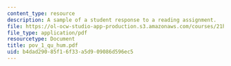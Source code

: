 ```yaml
---
content_type: resource
description: A sample of a student response to a reading assignment.
file: https://ol-ocw-studio-app-production.s3.amazonaws.com/courses/21h-931-seminar-in-historical-methods-spring-2004/b4dad29085f16f33a5d909086d596ec5_pov_1_qu_hum.pdf
file_type: application/pdf
resourcetype: Document
title: pov_1_qu_hum.pdf
uid: b4dad290-85f1-6f33-a5d9-09086d596ec5
---
```

